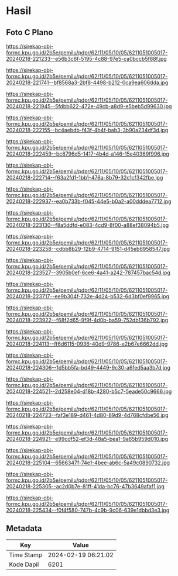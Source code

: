 # Hasil

## Foto C Plano

https://sirekap-obj-formc.kpu.go.id/2b5e/pemilu/pdpr/62/11/05/10/05/6211051005017-20240218-221233--e56b3c6f-5195-4c88-97e5-ca0bccb5f88f.jpg

https://sirekap-obj-formc.kpu.go.id/2b5e/pemilu/pdpr/62/11/05/10/05/6211051005017-20240218-221741--bf8568a3-2bf8-4498-b212-0ca9ea606dda.jpg

https://sirekap-obj-formc.kpu.go.id/2b5e/pemilu/pdpr/62/11/05/10/05/6211051005017-20240218-221945--5fdbb622-472e-49cb-a8d9-e5beb5d99630.jpg

https://sirekap-obj-formc.kpu.go.id/2b5e/pemilu/pdpr/62/11/05/10/05/6211051005017-20240218-222155--bc4aebdb-f43f-4b4f-bab3-3b90a234df3d.jpg

https://sirekap-obj-formc.kpu.go.id/2b5e/pemilu/pdpr/62/11/05/10/05/6211051005017-20240218-222459--bc8796d5-1417-4b4d-a146-15e40369f996.jpg

https://sirekap-obj-formc.kpu.go.id/2b5e/pemilu/pdpr/62/11/05/10/05/6211051005017-20240218-222714--f63a2fd1-1bb1-476a-8b79-32c1cf342fbe.jpg

https://sirekap-obj-formc.kpu.go.id/2b5e/pemilu/pdpr/62/11/05/10/05/6211051005017-20240218-222937--ea0b733b-f045-44e5-b0a2-a00dddea7712.jpg

https://sirekap-obj-formc.kpu.go.id/2b5e/pemilu/pdpr/62/11/05/10/05/6211051005017-20240218-223130--f8a5ddfd-e083-4cd9-8f00-a88ef38094b5.jpg

https://sirekap-obj-formc.kpu.go.id/2b5e/pemilu/pdpr/62/11/05/10/05/6211051005017-20240218-223258--cdbb8b29-12b9-4714-9151-d45eb6958547.jpg

https://sirekap-obj-formc.kpu.go.id/2b5e/pemilu/pdpr/62/11/05/10/05/6211051005017-20240218-223527--3905b0ef-6ce6-4a41-a242-787457bac54d.jpg

https://sirekap-obj-formc.kpu.go.id/2b5e/pemilu/pdpr/62/11/05/10/05/6211051005017-20240218-223717--ee9b304f-732e-4d24-b532-6d3bf0ef9965.jpg

https://sirekap-obj-formc.kpu.go.id/2b5e/pemilu/pdpr/62/11/05/10/05/6211051005017-20240218-223922--f68f2d65-9f9f-4d0b-ba59-752db136b792.jpg

https://sirekap-obj-formc.kpu.go.id/2b5e/pemilu/pdpr/62/11/05/10/05/6211051005017-20240218-224113--ff6d6115-0936-40d9-9786-e2b67e6662dd.jpg

https://sirekap-obj-formc.kpu.go.id/2b5e/pemilu/pdpr/62/11/05/10/05/6211051005017-20240218-224306--1d5bb5fa-bd49-4449-9c30-a6fed5aa3b7d.jpg

https://sirekap-obj-formc.kpu.go.id/2b5e/pemilu/pdpr/62/11/05/10/05/6211051005017-20240218-224521--2d258e04-d18b-4280-b5c7-5eade50c9666.jpg

https://sirekap-obj-formc.kpu.go.id/2b5e/pemilu/pdpr/62/11/05/10/05/6211051005017-20240218-224723--faf3e189-d461-4d80-89d9-4d768cfdbe56.jpg

https://sirekap-obj-formc.kpu.go.id/2b5e/pemilu/pdpr/62/11/05/10/05/6211051005017-20240218-224921--e99cdf52-ef3d-48a5-bea1-9a65b959d010.jpg

https://sirekap-obj-formc.kpu.go.id/2b5e/pemilu/pdpr/62/11/05/10/05/6211051005017-20240218-225104--6566347f-74e1-4bee-ab6c-5a49c0890732.jpg

https://sirekap-obj-formc.kpu.go.id/2b5e/pemilu/pdpr/62/11/05/10/05/6211051005017-20240218-225305--ac2d0b7e-81ff-41da-bc76-47b3649afaf1.jpg

https://sirekap-obj-formc.kpu.go.id/2b5e/pemilu/pdpr/62/11/05/10/05/6211051005017-20240218-225434--f0f4f580-747b-4c9b-9c06-639e1dbbd3e3.jpg


## Metadata

| Key        | Value               |
| ---------- | ------------------- |
| Time Stamp | 2024-02-19 06:21:02 |
| Kode Dapil | 6201                |



